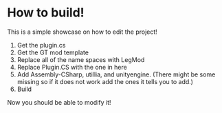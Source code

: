 # How to build!

This is a simple showcase on how to edit the project!

1. Get the plugin.cs
2. Get the GT mod template
3. Replace all of the name spaces with LegMod
4. Replace Plugin.CS with the one in here
5. Add Assembly-CSharp, utillia, and unityengine. (There might be some missing so if it does not work add the ones it tells you to add.)
6. Build

Now you should be able to modify it!

